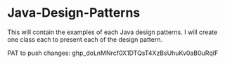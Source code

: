 # Java-Design-Patterns
This will contain the examples of each Java design patterns. I will create one class each to present each of the design pattern.


PAT to push changes: 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
